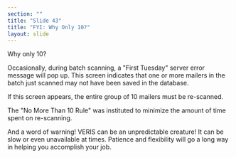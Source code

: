 ```yaml
---
section: ""
title: "Slide 43"
title: "FYI: Why Only 10?"
layout: slide
---
```


Why only 10?

Occasionally, during batch scanning, a "First Tuesday" server error message will pop up. This screen indicates that one or more mailers in the batch just scanned may not have been saved in the database.

If this screen appears, the entire group of 10 mailers must be re-scanned.

The "No More Than 10 Rule" was instituted to minimize the amount of time spent on re-scanning.

And a word of warning! VERIS can be an unpredictable creature! It can be slow or even unavailable at times. Patience and flexibility will go a long way in helping you accomplish your job.